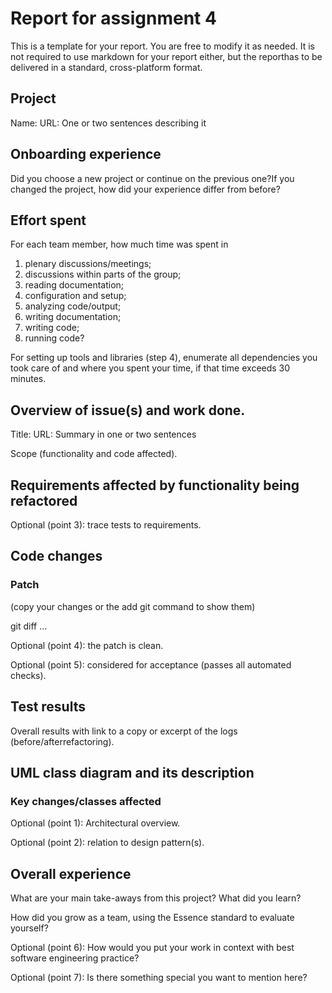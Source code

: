 # Report for assignment 4

This is a template for your report. You are free to modify it as needed. It is not required to use markdown for your report either, but the reporthas to be delivered in a standard, cross-platform format.

## Project

Name:
URL: 
One or two sentences describing it

## Onboarding experience

Did you choose a new project or continue on the previous one?If you changed the project, how did your experience differ from before?

## Effort spent

For each team member, how much time was spent in

1. plenary discussions/meetings;
2. discussions within parts of the group;
3. reading documentation;
4. configuration and setup;
5. analyzing code/output;
6. writing documentation;
7. writing code;
8. running code?

For setting up tools and libraries (step 4), enumerate all dependencies you took care of and where you spent your time, if that time exceeds 30 minutes.

## Overview of issue(s) and work done.

Title:
URL:
Summary in one or two sentences

Scope (functionality and code affected).

## Requirements affected by functionality being refactored

Optional (point 3): trace tests to requirements.

## Code changes

### Patch

(copy your changes or the add git command to show them)

git diff ...

Optional (point 4): the patch is clean.

Optional (point 5): considered for acceptance (passes all automated checks).

## Test results

Overall results with link to a copy or excerpt of the logs (before/afterrefactoring).

## UML class diagram and its description

### Key changes/classes affected

Optional (point 1): Architectural overview.

Optional (point 2): relation to design pattern(s).

## Overall experience

What are your main take-aways from this project? What did you learn?

How did you grow as a team, using the Essence standard to evaluate yourself?

Optional (point 6): How would you put your work in context with best software engineering practice?

Optional (point 7): Is there something special you want to mention here?
